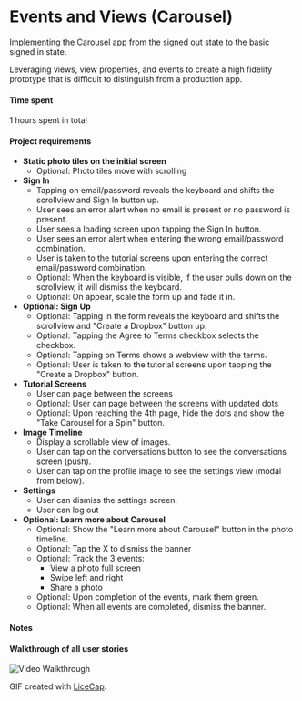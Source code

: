# Events and Views (Carousel)
Implementing the Carousel app from the signed out state to the basic signed in state.

Leveraging views, view properties, and events to create a high fidelity prototype that is difficult to distinguish from a production app.

#### Time spent
1 hours spent in total

#### Project requirements
 * **Static photo tiles on the initial screen**
 	* Optional: Photo tiles move with scrolling
 * **Sign In**
 	* Tapping on email/password reveals the keyboard and shifts the scrollview and Sign In button up.
 	* User sees an error alert when no email is present or no password is present.
 	* User sees a loading screen upon tapping the Sign In button.
 	* User sees an error alert when entering the wrong email/password combination.
 	* User is taken to the tutorial screens upon entering the correct email/password combination.
 	* Optional: When the keyboard is visible, if the user pulls down on the scrollview, it will dismiss the keyboard.
 	* Optional: On appear, scale the form up and fade it in.
 * **Optional: Sign Up**
 	* Optional: Tapping in the form reveals the keyboard and shifts the scrollview and "Create a Dropbox" button up.
 	* Optional: Tapping the Agree to Terms checkbox selects the checkbox.
 	* Optional: Tapping on Terms shows a webview with the terms.
 	* Optional: User is taken to the tutorial screens upon tapping the "Create a Dropbox" button.
 * **Tutorial Screens**
 	* User can page between the screens
 	* Optional: User can page between the screens with updated dots
 	* Optional: Upon reaching the 4th page, hide the dots and show the "Take Carousel for a Spin" button.
 * **Image Timeline**
 	* Display a scrollable view of images.
 	* User can tap on the conversations button to see the conversations screen (push).
 	* User can tap on the profile image to see the settings view (modal from below).
 * **Settings**
 	* User can dismiss the settings screen.
 	* User can log out
 * **Optional: Learn more about Carousel**
	 * Optional: Show the "Learn more about Carousel" button in the photo timeline.
	 * Optional: Tap the X to dismiss the banner
	 * Optional: Track the 3 events:
 		* View a photo full screen
 		* Swipe left and right
 		* Share a photo
	 * Optional: Upon completion of the events, mark them green.
	 * Optional: When all events are completed, dismiss the banner.

#### Notes


#### Walkthrough of all user stories

![Video Walkthrough](filename.gif)

GIF created with [LiceCap](http://www.cockos.com/licecap/).
